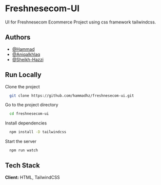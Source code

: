 
# Freshnesecom-UI

UI for Freshnesecom Ecommerce Project using css framework tailwindcss.


## Authors

- [@Hammad](https://www.github.com/hammadhz)
- [@AniqaIkhlaq](https://www.github.com/aniqai)
- [@Sheikh-Hazzi](https://www.github.com/Sheikh-Hazzi)


## Run Locally

Clone the project

```bash
  git clone https://github.com/hammadhz/freshnesecom-ui.git
```

Go to the project directory

```bash
  cd freshnesecom-ui
```

Install dependencies

```bash
  npm install -D tailwindcss
```

Start the server

```bash
  npm run watch
```


## Tech Stack

**Client:** HTML, TailwindCSS


